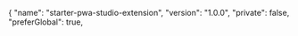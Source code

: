 {
  "name": "starter-pwa-studio-extension",
  "version": "1.0.0",
  "private": false,
  "preferGlobal": true,